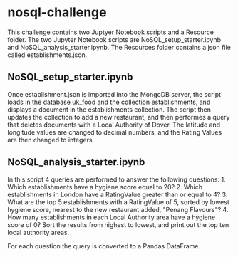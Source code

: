 # nosql-challenge

This challenge contains two Juptyer Notebook scripts and a Resource folder. The two Jupyter Notebook scripts are NoSQL_setup_starter.ipynb and NoSQL_analysis_starter.ipynb. The Resources folder contains a json file called establishments.json.

## NoSQL_setup_starter.ipynb
Once establishment.json is imported into the MongoDB server, the script loads in the database uk_food and the collection establishments, and displays a document in the establishments collection. The script then updates the collection to add a new restaurant, and then performes a query that deletes documents with a Local Authority of Dover. The latitude and longitude values are changed to decimal numbers, and the Rating Values are then changed to integers.

## NoSQL_analysis_starter.ipynb
In this script 4 queries are performed to answer the following questions:
    1. Which establishments have a hygiene score equal to 20?
    2. Which establishments in London have a RatingValue greater than or equal to 4?
    3. What are the top 5 establishments with a RatingValue of 5, sorted by lowest hygiene score, nearest to the new restaurant added, "Penang Flavours"? 
    4. How many establishments in each Local Authority area have a hygiene score of 0? Sort the results from highest to lowest, and print out the top ten local authority areas.

For each question the query is converted to a Pandas DataFrame. 